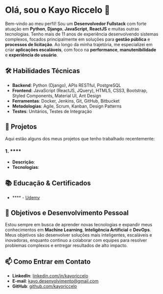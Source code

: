 # Olá, sou o Kayo Riccelo 👋

Bem-vindo ao meu perfil! Sou um **Desenvolvedor Fullstack** com forte atuação em **Python**, **Django**, **JavaScript**, **ReactJS** e muitas outras tecnologias. Tenho mais de 11 anos de experiência desenvolvendo sistemas complexos, focados principalmente em soluções para **gestão pública** e **processos de licitação**. Ao longo da minha trajetória, me especializei em criar **aplicações escaláveis**, com foco na **performance**, **manutenibilidade** e **experiência do usuário**.

## 🛠️ Habilidades Técnicas

- **Backend**: Python (Django), APIs RESTful, PostgreSQL
- **Frontend**: JavaScript (ReactJS, JQuery), HTML5, CSS3, Bootstrap, Styled Components, Material UI, Ant Design
- **Ferramentas**: Docker, Jenkins, Git, GitHub, Bitbucket
- **Metodologias**: Agile, Scrum, Kanban, Design Patterns
- **Testes**: Unitários, Testes de Integração

## 🚀 Projetos

Aqui estão alguns dos meus projetos que tenho trabalhado recentemente:

### 1. ****
- **Descrição**: 
- **Tecnologias**: 

## 📚 Educação & Certificados

- **** - [Udemy](https://www.udemy.com)

## 🌱 Objetivos e Desenvolvimento Pessoal

Estou sempre em busca de aprender novas tecnologias e expandir meus conhecimentos em **Machine Learning**, **Inteligência Artificial** e **DevOps**. Meus objetivos são desenvolver soluções mais inteligentes, escaláveis e inovadoras, enquanto continuo a colaborar com equipes para resolver problemas complexos e entregar resultados de alto impacto.

## 📫 Como Entrar em Contato

- **LinkedIn**: [linkedin.com/in/kayoriccelo](https://www.linkedin.com/in/kayoriccelo)
- **E-mail**: kayo.desenvolvimento@gmail.com
- **GitHub**: [github.com/kayoriccelo](https://github.com/kayoriccelo)
